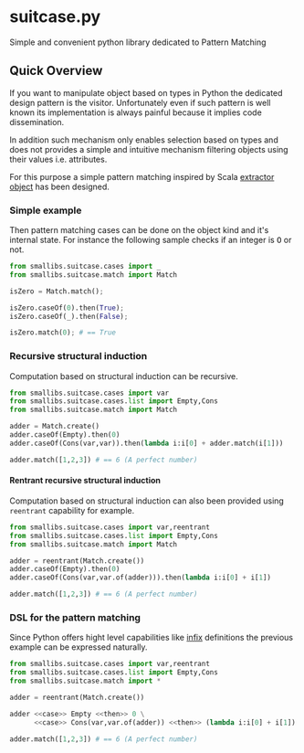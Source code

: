 suitcase.py
===========

Simple and convenient python library dedicated to Pattern Matching 

Quick Overview
--------------

If you  want  to  manipulate object  based  on  types  in Python   the
dedicated design  pattern is the visitor.   Unfortunately even if such
pattern is well known its implementation is  always painful because it
implies code dissemination.

In  addition such mechanism only enables  selection based on types and
does not provides  a simple and  intuitive mechanism filtering objects
using their values i.e. attributes.

For  this   purpose   a simple  pattern    matching  inspired by Scala
[extractor  object](http://www.scala-lang.org/node/112)   has     been
designed.

### Simple example

Then pattern  matching cases can be done  on the object  kind and it's
internal state. For instance the following sample checks if an integer
is <tt>O</tt> or not.

``` python
from smallibs.suitcase.cases import _
from smallibs.suitcase.match import Match

isZero = Match.match();

isZero.caseOf(0).then(True);
isZero.caseOf(_).then(False);

isZero.match(0); # == True
```

### Recursive structural induction

Computation based on structural induction can be recursive.

``` python
from smallibs.suitcase.cases import var
from smallibs.suitcase.cases.list import Empty,Cons
from smallibs.suitcase.match import Match

adder = Match.create()
adder.caseOf(Empty).then(0)
adder.caseOf(Cons(var,var)).then(lambda i:i[0] + adder.match(i[1]))

adder.match([1,2,3]) # == 6 (A perfect number)
``` 

#### Rentrant recursive structural induction

Computation based on structural induction can also been provided using
`reentrant` capability for example.

``` python
from smallibs.suitcase.cases import var,reentrant
from smallibs.suitcase.cases.list import Empty,Cons
from smallibs.suitcase.match import Match

adder = reentrant(Match.create())
adder.caseOf(Empty).then(0)
adder.caseOf(Cons(var,var.of(adder))).then(lambda i:i[0] + i[1])

adder.match([1,2,3]) # == 6 (A perfect number)
``` 

### DSL for the pattern matching

Since Python offers hight level capabilities like
[infix](http://code.activestate.com/recipes/384122-infix-operators/)
definitions the previous example can be expressed naturally.

``` python
from smallibs.suitcase.cases import var,reentrant
from smallibs.suitcase.cases.list import Empty,Cons
from smallibs.suitcase.match import *

adder = reentrant(Match.create())

adder <<case>> Empty <<then>> 0 \
      <<case>> Cons(var,var.of(adder)) <<then>> (lambda i:i[0] + i[1])

adder.match([1,2,3]) # == 6 (A perfect number)
``` 


